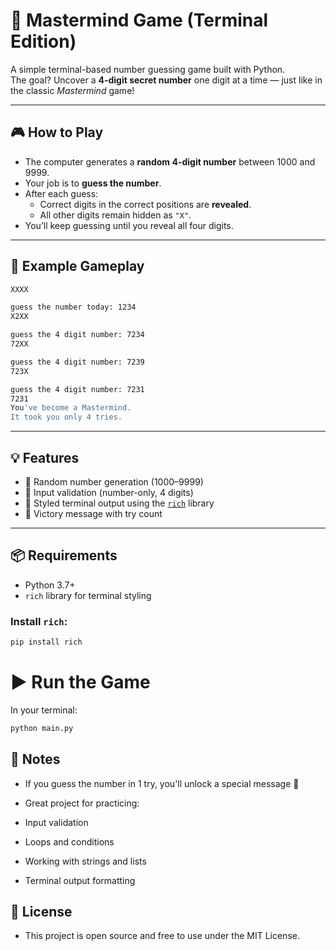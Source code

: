 # 🧠 Mastermind Game (Terminal Edition)

A simple terminal-based number guessing game built with Python.  
The goal? Uncover a **4-digit secret number** one digit at a time — just like in the classic *Mastermind* game!

---

## 🎮 How to Play

- The computer generates a **random 4-digit number** between 1000 and 9999.
- Your job is to **guess the number**.
- After each guess:
  - Correct digits in the correct positions are **revealed**.
  - All other digits remain hidden as `"X"`.
- You’ll keep guessing until you reveal all four digits.

---

## 🧠 Example Gameplay

``` bash
XXXX

guess the number today: 1234
X2XX

guess the 4 digit number: 7234
72XX

guess the 4 digit number: 7239
723X

guess the 4 digit number: 7231
7231
You've become a Mastermind.
It took you only 4 tries.
```

---

## 💡 Features

- 🎲 Random number generation (1000–9999)
- 📏 Input validation (number-only, 4 digits)
- 🎨 Styled terminal output using the [`rich`](https://pypi.org/project/rich/) library
- 🎯 Victory message with try count

---

## 📦 Requirements

- Python 3.7+
- `rich` library for terminal styling

### Install `rich`:

```bash
pip install rich
```

# ▶️ Run the Game

In your terminal:

``` bash
python main.py
```

## 📌 Notes

- If you guess the number in 1 try, you'll unlock a special message 🎉

- Great project for practicing:

 - Input validation

 - Loops and conditions

 - Working with strings and lists

 - Terminal output formatting

## 📜 License

- This project is open source and free to use under the MIT License.